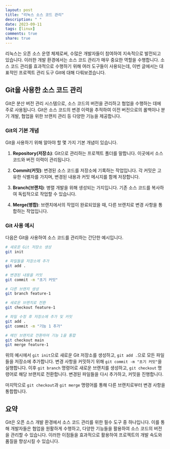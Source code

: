 ```yaml
---
layout: post
title: "리눅스 소스 코드 관리"
description: " "
date: 2023-09-11
tags: [linux]
comments: true
share: true
---
```


리눅스는 오픈 소스 운영 체제로써, 수많은 개발자들이 참여하여 지속적으로 발전되고 있습니다. 이러한 개발 환경에서는 소스 코드 관리가 매우 중요한 역할을 수행합니다. 소스 코드 관리를 효과적으로 수행하기 위해 여러 도구들이 사용되는데, 이번 글에서는 대표적인 프로젝트 관리 도구 Git에 대해 다뤄보겠습니다.

## Git을 사용한 소스 코드 관리

Git은 분산 버전 관리 시스템으로, 소스 코드의 버전을 관리하고 협업을 수행하는 데에 주로 사용됩니다. Git은 소스 코드의 변경 이력을 추적하여 이전 버전으로의 롤백이나 분기 개발, 협업을 위한 브랜치 관리 등 다양한 기능을 제공합니다.

### Git의 기본 개념

Git을 사용하기 위해 알아야 할 몇 가지 기본 개념이 있습니다.

1. **Repository(저장소)**: Git으로 관리하는 프로젝트 폴더를 말합니다. 이곳에서 소스 코드와 버전 이력이 관리됩니다.

2. **Commit(커밋)**: 변경된 소스 코드를 저장소에 기록하는 작업입니다. 각 커밋은 고유한 식별자를 가지며, 변경된 내용과 커밋 메시지를 함께 저장합니다.

3. **Branch(브랜치)**: 병렬 개발을 위해 생성되는 가지입니다. 기존 소스 코드를 복사하여 독립적으로 작업할 수 있습니다.

4. **Merge(병합)**: 브랜치에서의 작업이 완료되었을 때, 다른 브랜치로 변경 사항을 통합하는 작업입니다.

### Git 사용 예시

다음은 Git을 사용하여 소스 코드를 관리하는 간단한 예시입니다.

```bash
# 새로운 Git 저장소 생성
git init

# 파일들을 저장소에 추가
git add .

# 변경된 내용을 커밋
git commit -m "초기 커밋"

# 다른 브랜치 생성
git branch feature-1

# 새로운 브랜치로 전환
git checkout feature-1

# 파일 수정 후 저장소에 추가 및 커밋
git add .
git commit -m "기능 1 추가"

# 메인 브랜치로 전환하여 기능 1을 통합
git checkout main
git merge feature-1
```

위의 예시에서 `git init`으로 새로운 Git 저장소를 생성하고, `git add .`으로 모든 파일들을 저장소에 추가합니다. 변경 사항을 커밋하기 위해 `git commit -m "초기 커밋"`을 실행합니다. 이후 `git branch` 명령어로 새로운 브랜치를 생성하고, `git checkout` 명령어로 해당 브랜치로 전환합니다. 변경된 파일들을 다시 추가하고, 커밋을 진행합니다.

마지막으로 `git checkout`과 `git merge` 명령어를 통해 다른 브랜치로부터 변경 사항을 통합합니다.

## 요약

Git은 오픈 소스 개발 환경에서 소스 코드 관리를 위한 필수 도구 중 하나입니다. 이를 통해 개발자들은 협업을 원활하게 수행하고, 다양한 기능들을 활용하여 소스 코드의 버전을 관리할 수 있습니다. 이러한 이점들을 효과적으로 활용하여 프로젝트의 개발 속도와 품질을 향상시킬 수 있습니다.